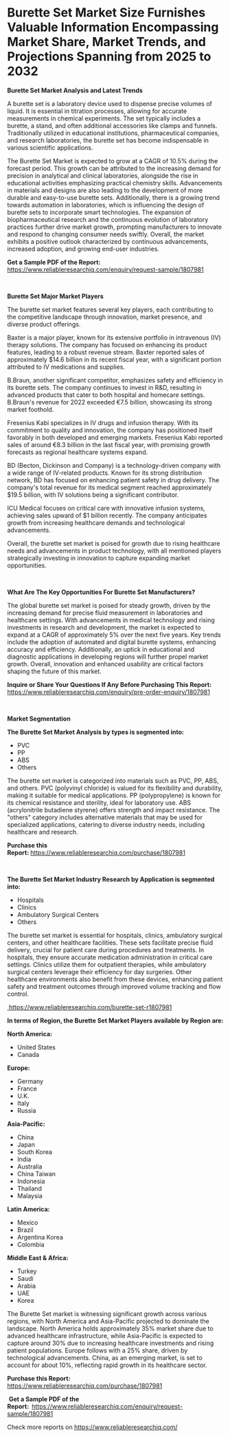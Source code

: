 <p><h1>Burette Set Market Size Furnishes Valuable Information Encompassing Market Share, Market Trends, and Projections Spanning from 2025 to 2032</h1></p><p><strong>Burette Set Market Analysis and Latest Trends</strong></p>
<p><p>A burette set is a laboratory device used to dispense precise volumes of liquid. It is essential in titration processes, allowing for accurate measurements in chemical experiments. The set typically includes a burette, a stand, and often additional accessories like clamps and funnels. Traditionally utilized in educational institutions, pharmaceutical companies, and research laboratories, the burette set has become indispensable in various scientific applications.</p><p>The Burette Set Market is expected to grow at a CAGR of 10.5% during the forecast period. This growth can be attributed to the increasing demand for precision in analytical and clinical laboratories, alongside the rise in educational activities emphasizing practical chemistry skills. Advancements in materials and designs are also leading to the development of more durable and easy-to-use burette sets. Additionally, there is a growing trend towards automation in laboratories, which is influencing the design of burette sets to incorporate smart technologies. The expansion of biopharmaceutical research and the continuous evolution of laboratory practices further drive market growth, prompting manufacturers to innovate and respond to changing consumer needs swiftly. Overall, the market exhibits a positive outlook characterized by continuous advancements, increased adoption, and growing end-user industries.</p></p>
<p><strong>Get a Sample PDF of the Report:&nbsp;</strong> <a href="https://www.reliableresearchiq.com/enquiry/request-sample/1807981?utm_campaign=3059&utm_medium=2&utm_source=Github&utm_content=ia&utm_term=03032025&utm_id=burette-set">https://www.reliableresearchiq.com/enquiry/request-sample/1807981</a></p>
<p>&nbsp;</p>
<p><strong>Burette Set Major Market Players</strong></p>
<p><p>The burette set market features several key players, each contributing to the competitive landscape through innovation, market presence, and diverse product offerings.</p><p>Baxter is a major player, known for its extensive portfolio in intravenous (IV) therapy solutions. The company has focused on enhancing its product features, leading to a robust revenue stream. Baxter reported sales of approximately $14.6 billion in its recent fiscal year, with a significant portion attributed to IV medications and supplies.</p><p>B.Braun, another significant competitor, emphasizes safety and efficiency in its burette sets. The company continues to invest in R&D, resulting in advanced products that cater to both hospital and homecare settings. B.Braun's revenue for 2022 exceeded €7.5 billion, showcasing its strong market foothold.</p><p>Fresenius Kabi specializes in IV drugs and infusion therapy. With its commitment to quality and innovation, the company has positioned itself favorably in both developed and emerging markets. Fresenius Kabi reported sales of around €8.3 billion in the last fiscal year, with promising growth forecasts as regional healthcare systems expand.</p><p>BD (Becton, Dickinson and Company) is a technology-driven company with a wide range of IV-related products. Known for its strong distribution network, BD has focused on enhancing patient safety in drug delivery. The company's total revenue for its medical segment reached approximately $19.5 billion, with IV solutions being a significant contributor.</p><p>ICU Medical focuses on critical care with innovative infusion systems, achieving sales upward of $1 billion recently. The company anticipates growth from increasing healthcare demands and technological advancements.</p><p>Overall, the burette set market is poised for growth due to rising healthcare needs and advancements in product technology, with all mentioned players strategically investing in innovation to capture expanding market opportunities.</p></p>
<p>&nbsp;</p>
<p><strong>What Are The Key Opportunities For Burette Set Manufacturers?</strong></p>
<p><p>The global burette set market is poised for steady growth, driven by the increasing demand for precise fluid measurement in laboratories and healthcare settings. With advancements in medical technology and rising investments in research and development, the market is expected to expand at a CAGR of approximately 5% over the next five years. Key trends include the adoption of automated and digital burette systems, enhancing accuracy and efficiency. Additionally, an uptick in educational and diagnostic applications in developing regions will further propel market growth. Overall, innovation and enhanced usability are critical factors shaping the future of this market.</p></p>
<p><strong>Inquire or Share Your Questions If Any Before Purchasing This Report:</strong> <a href="https://www.reliableresearchiq.com/enquiry/pre-order-enquiry/1807981?utm_campaign=3059&utm_medium=2&utm_source=Github&utm_content=ia&utm_term=03032025&utm_id=burette-set">https://www.reliableresearchiq.com/enquiry/pre-order-enquiry/1807981</a></p>
<p>&nbsp;</p>
<p><strong>Market Segmentation</strong></p>
<p><strong>The Burette Set Market Analysis by types is segmented into:</strong></p>
<p><ul><li>PVC</li><li>PP</li><li>ABS</li><li>Others</li></ul></p>
<p><p>The burette set market is categorized into materials such as PVC, PP, ABS, and others. PVC (polyvinyl chloride) is valued for its flexibility and durability, making it suitable for medical applications. PP (polypropylene) is known for its chemical resistance and sterility, ideal for laboratory use. ABS (acrylonitrile butadiene styrene) offers strength and impact resistance. The "others" category includes alternative materials that may be used for specialized applications, catering to diverse industry needs, including healthcare and research.</p></p>
<p><strong>Purchase this Report:&nbsp;</strong><a href="https://www.reliableresearchiq.com/purchase/1807981?utm_campaign=3059&utm_medium=2&utm_source=Github&utm_content=ia&utm_term=03032025&utm_id=burette-set">https://www.reliableresearchiq.com/purchase/1807981</a></p>
<p>&nbsp;</p>
<p><strong>The Burette Set Market Industry Research by Application is segmented into:</strong></p>
<p><ul><li>Hospitals</li><li>Clinics</li><li>Ambulatory Surgical Centers</li><li>Others</li></ul></p>
<p><p>The burette set market is essential for hospitals, clinics, ambulatory surgical centers, and other healthcare facilities. These sets facilitate precise fluid delivery, crucial for patient care during procedures and treatments. In hospitals, they ensure accurate medication administration in critical care settings. Clinics utilize them for outpatient therapies, while ambulatory surgical centers leverage their efficiency for day surgeries. Other healthcare environments also benefit from these devices, enhancing patient safety and treatment outcomes through improved volume tracking and flow control.</p></p>
<p><a href="https://www.reliableresearchiq.com/burette-set-r1807981?utm_campaign=3059&utm_medium=2&utm_source=Github&utm_content=ia&utm_term=03032025&utm_id=burette-set">&nbsp;https://www.reliableresearchiq.com/burette-set-r1807981</a></p>
<p><strong>In terms of Region, the Burette Set Market Players available by Region are:</strong></p>
<p>
    <p> <strong> North America: </strong>
        <ul>
            <li>United States</li>
            <li>Canada</li>
        </ul>
        </p> 
    <p> <strong> Europe: </strong>
        <ul>
            <li>Germany</li>
            <li>France</li>
            <li>U.K.</li>
            <li>Italy</li>
            <li>Russia</li>
        </ul>
        </p> 
    <p> <strong> Asia-Pacific: </strong>
        <ul>
            <li>China</li>
            <li>Japan</li>
            <li>South Korea</li>
            <li>India</li>
            <li>Australia</li>
            <li>China Taiwan</li>
            <li>Indonesia</li>
            <li>Thailand</li>
            <li>Malaysia</li>
        </ul>
        </p> 
    <p> <strong> Latin America: </strong>
        <ul>
            <li>Mexico</li>
            <li>Brazil</li>
            <li>Argentina Korea</li>
            <li>Colombia</li>
        </ul>
        </p> 
    <p> <strong> Middle East & Africa: </strong>
        <ul>
            <li>Turkey</li>
            <li>Saudi</li>
            <li>Arabia</li>
            <li>UAE</li>
            <li>Korea</li>
        </ul>
    </p>
    </p>
<p><p>The Burette Set market is witnessing significant growth across various regions, with North America and Asia-Pacific projected to dominate the landscape. North America holds approximately 35% market share due to advanced healthcare infrastructure, while Asia-Pacific is expected to capture around 30% due to increasing healthcare investments and rising patient populations. Europe follows with a 25% share, driven by technological advancements. China, as an emerging market, is set to account for about 10%, reflecting rapid growth in its healthcare sector.</p></p>
<p><strong>Purchase this Report: </strong><a href="https://www.reliableresearchiq.com/purchase/1807981?utm_campaign=3059&utm_medium=2&utm_source=Github&utm_content=ia&utm_term=03032025&utm_id=burette-set">https://www.reliableresearchiq.com/purchase/1807981</a></p>
<p>&nbsp;<strong>Get a Sample PDF of the Report:&nbsp;&nbsp;</strong><a href="https://www.reliableresearchiq.com/enquiry/request-sample/1807981?utm_campaign=3059&utm_medium=2&utm_source=Github&utm_content=ia&utm_term=03032025&utm_id=burette-set">https://www.reliableresearchiq.com/enquiry/request-sample/1807981</a></p>
<p><strong></strong></p>
<p>Check more reports on <a href="https://www.reliableresearchiq.com/?utm_campaign=3059&utm_medium=2&utm_source=Github&utm_content=ia&utm_term=03032025&utm_id=burette-set">https://www.reliableresearchiq.com/</a></p>